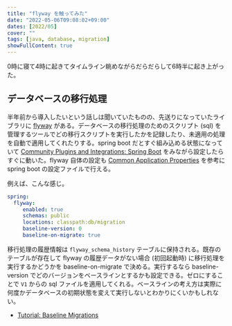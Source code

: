 ```yaml
---
title: "flyway を触ってみた"
date: "2022-05-06T09:08:02+09:00"
dates: [2022/05]
cover: ""
tags: [java, database, migration]
showFullContent: true
---
```


0時に寝て4時に起きてタイムライン眺めながらだらだらして6時半に起き上がった。

## データベースの移行処理

半年前から導入したいという話しは聞いていたものの、先送りになっていたライブラリに [flyway](https://flywaydb.org/) がある。データベースの移行処理のためのスクリプト (sql) を管理するツールでどの移行スクリプトを実行したかを記録したり、未適用の処理を自動で適用してくれたりする。spring boot だとすぐ組み込める状態になっていて [Community Plugins and Integrations: Spring Boot](https://flywaydb.org/documentation/usage/plugins/springboot) をみながら設定したらすぐに動いた。flyway 自体の設定も [Common Application Properties](https://docs.spring.io/spring-boot/docs/current/reference/html/application-properties.html) を参考に spring boot の設定ファイルで行える。

例えば、こんな感じ。

```yml
spring:
  flyway:
￼    enabled: true
￼    schemas: public
￼    locations: classpath:db/migration
￼    baseline-version: 0
￼    baseline-on-migrate: true
```

移行処理の履歴情報は `flyway_schema_history` テーブルに保持される。既存のテーブルが存在して flyway の履歴データがない場合 (初回起動時) に移行処理を実行するかどうかを baseline-on-migrate で決める。実行するなら baseline-version でどのバージョンをベースラインとするかも設定できる。ゼロにすることで `V1` からの sql ファイルを適用してくれる。ベースラインの考え方は実際に何度かデータベースの初期状態を変えて実行しないとわかりにくいかもしれない。

* [Tutorial: Baseline Migrations](https://flywaydb.org/documentation/tutorials/baselineMigrations)
